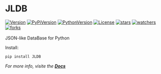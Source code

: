 # JLDB
[![Version](https://img.shields.io/github/release/HidekiHrk/JLDB.svg)](https://github.com/HidekiHrk/JLDB/releases/latest) [![PyPiVersion](https://img.shields.io/pypi/v/JLDB.svg)](https://pypi.org/project/JLDB/) [![PythonVersion](https://img.shields.io/pypi/pyversions/JLDB.svg)](https://pypi.org/search/?c=Programming+Language+%3A%3A+Python+%3A%3A+3.7) [![License](https://img.shields.io/github/license/HidekiHrk/JLDB.svg)](https://github.com/HidekiHrk/JLDB/blob/master/LICENSE) [![stars](https://img.shields.io/github/stars/HidekiHrk/JLDB.svg)](https://github.com/HidekiHrk/JLDB/stargazers) [![watchers](https://img.shields.io/github/watchers/HidekiHrk/JLDB.svg)](https://github.com/HidekiHrk/JLDB/watchers) [![forks](https://img.shields.io/github/forks/HidekiHrk/JLDB.svg)](https://github.com/HidekiHrk/JLDB/network/members)
<br><br>
JSON-like DataBase for Python

Install:
```python
pip install JLDB
```

*For more info, visite the __[Docs](https://github.com/HidekiHrk/JLDB/blob/master/docs/main.md)__*
